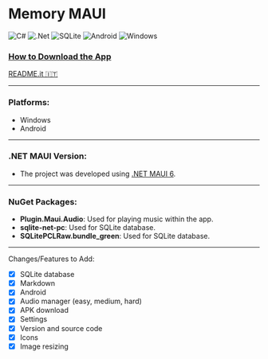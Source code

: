 # Memory MAUI

![C#](https://img.shields.io/badge/c%23-%23239120.svg?style=for-the-badge&logo=c-sharp&logoColor=white)
![.Net](https://img.shields.io/badge/.NET-5C2D91?style=for-the-badge&logo=.net&logoColor=white)
![SQLite](https://img.shields.io/badge/sqlite-%2307405e.svg?style=for-the-badge&logo=sqlite&logoColor=white)
![Android](https://img.shields.io/badge/Android-3DDC84?style=for-the-badge&logo=android&logoColor=white)
![Windows](https://img.shields.io/badge/Windows-0078D6?style=for-the-badge&logo=windows&logoColor=white)
### [How to Download the App](https://github.com/GiorgioCitterio/MemoryMAUI/wiki)

<a href="https://github.com/GiorgioCitterio/MemoryMAUI/blob/master/README.it.md">README.it 🇮🇹</a>

---
### Platforms:
- Windows
- Android
---
### .NET MAUI Version:
- The project was developed using [.NET MAUI 6](https://learn.microsoft.com/en-us/dotnet/maui/what-is-maui?view=net-maui-6.0).
---
### NuGet Packages:
- **Plugin.Maui.Audio**: Used for playing music within the app.
- **sqlite-net-pc**: Used for SQLite database.
- **SQLitePCLRaw.bundle_green**: Used for SQLite database.
---
Changes/Features to Add:
- [x] SQLite database
- [x] Markdown
- [x] Android
- [x] Audio manager (easy, medium, hard)
- [x] APK download
- [x] Settings
- [x] Version and source code
- [x] Icons
- [x] Image resizing
